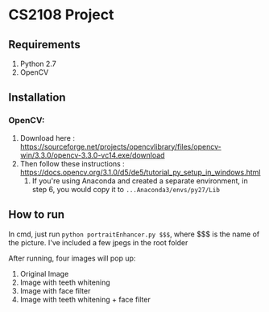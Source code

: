 # CS2108 Project
## Requirements

1. Python 2.7
1. OpenCV

## Installation

### OpenCV:
1. Download here : https://sourceforge.net/projects/opencvlibrary/files/opencv-win/3.3.0/opencv-3.3.0-vc14.exe/download
1. Then follow these instructions : https://docs.opencv.org/3.1.0/d5/de5/tutorial_py_setup_in_windows.html
	1. If you're using Anaconda and created a separate environment, in step 6, you would copy it to `...Anaconda3/envs/py27/Lib`

## How to run
In cmd, just run `python portraitEnhancer.py $$$`, where $$$ is the name of the picture. I've included a few jpegs in the root folder

After running, four images will pop up:
1. Original Image
1. Image with teeth whitening
1. Image with face filter
1. Image with teeth whitening + face filter